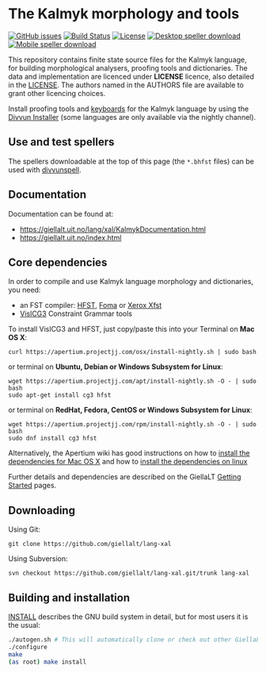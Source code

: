 The Kalmyk morphology and tools
==========================================

[![GitHub issues](https://img.shields.io/github/issues-raw/giellalt/lang-xal)](https://github.com/giellalt/lang-xal/issues)
[![Build Status](https://divvun-tc.thetc.se/api/github/v1/repository/giellalt/lang-xal/main/badge.svg)](https://github.com/giellalt/lang-xal/actions)
[![License](https://img.shields.io/github/license/giellalt/lang-xal)](https://github.com/giellalt/lang-xal/blob/main/LICENSE)
[![Desktop speller download](https://img.shields.io/badge/download%40latest-desktop--bhfst-brightgreen)](https://pahkat.uit.no/main/download/speller-xal?platform=desktop&channel=nightly)
[![Mobile speller download](https://img.shields.io/badge/download%40latest-mobile--bhfst-brightgreen)](https://pahkat.uit.no/main/download/speller-xal?platform=mbile&channel=nightly)

This repository contains finite state source files for the Kalmyk language,
for building morphological analysers, proofing tools
and dictionaries. The data and implementation are licenced under __LICENSE__
licence, also detailed in the
[LICENSE](https://github.com/giellalt/lang-xal/blob/main/LICENSE). The
authors named in the AUTHORS file are available to grant other licencing
choices.

Install proofing tools and [keyboards](https://github.com/giellalt/keyboard-xal)
for the Kalmyk language by using the [Divvun Installer](http://divvun.no)
(some languages are only available via the nightly channel).

Use and test spellers
---------------------

The spellers downloadable at the top of this page (the `*.bhfst` files) can be
used with [divvunspell](https://github.com/divvun/divvunspell).

Documentation
-------------

Documentation can be found at:

-   <https://giellalt.uit.no/lang/xal/KalmykDocumentation.html>
-   <https://giellalt.uit.no/index.html>

Core dependencies
-----------------

In order to compile and use Kalmyk language morphology and
dictionaries, you need:

- an FST compiler: [HFST](https://github.com/hfst/hfst), [Foma](https://github.com/mhulden/foma) or [Xerox Xfst](https://web.stanford.edu/~laurik/fsmbook/home.html)
- [VislCG3](https://visl.sdu.dk/svn/visl/tools/vislcg3/trunk) Constraint Grammar tools

To install VislCG3 and HFST, just copy/paste this into your Terminal on **Mac OS X**:

```
curl https://apertium.projectjj.com/osx/install-nightly.sh | sudo bash
```

or terminal on **Ubuntu, Debian or Windows Subsystem for Linux**:

```
wget https://apertium.projectjj.com/apt/install-nightly.sh -O - | sudo bash
sudo apt-get install cg3 hfst
```

or terminal on **RedHat, Fedora, CentOS or Windows Subsystem for Linux**:

```
wget https://apertium.projectjj.com/rpm/install-nightly.sh -O - | sudo bash
sudo dnf install cg3 hfst
```

Alternatively, the Apertium wiki has good instructions on how to [install the dependencies for Mac
OS X](https://wiki.apertium.org/wiki/Apertium_on_Mac_OS_X) and how to [install
the dependencies on
linux](https://wiki.apertium.org/wiki/Installation_of_grammar_libraries)

Further details and dependencies are described on the GiellaLT [Getting Started](https://giellalt.uit.no/infra/GettingStarted.html) pages.

Downloading
-----------

Using Git:
```
git clone https://github.com/giellalt/lang-xal
```

Using Subversion:
```
svn checkout https://github.com/giellalt/lang-xal.git/trunk lang-xal
```

Building and installation
-------------------------

[INSTALL](https://github.com/giellalt/lang-xal/blob/main/INSTALL)
describes the GNU build system in detail, but for most users it is the usual:

```sh
./autogen.sh # This will automatically clone or check out other GiellaLT dependencies
./configure
make
(as root) make install
```
